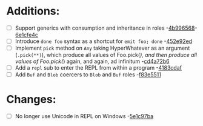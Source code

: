 
#  Additions:
 * [ ] Support generics with consumption and inheritance in roles -[4b996568](https://github.com/rakudo/rakudo/commit/4b996568)-[6e1cfe4c](https://github.com/rakudo/rakudo/commit/6e1cfe4c)
 * [ ] Introduce `done foo` syntax as a shortcut for `emit foo; done` -[452e92ed](https://github.com/rakudo/rakudo/commit/452e92ed)
 * [ ] Implement `pick` method on `Any` taking HyperWhatever as an argument (`.pick(**)`),
      which  produce all values of Foo.pick(*), and then produce all values
      of Foo.pick(*) again, and again, ad infinitum -[cd4a72b6](https://github.com/rakudo/rakudo/commit/cd4a72b6)
 * [ ] Add a `repl` sub to enter the REPL from within a program -[4183cdaf](https://github.com/rakudo/rakudo/commit/4183cdaf)
 * [ ] Add `Buf` and `Blob` coercers to `Blob` and `Buf` roles -[f83e5511](https://github.com/rakudo/rakudo/commit/f83e5511) 
#  Changes:
 * [ ] No longer use Unicode in REPL on Windows -[5e1c97ba](https://github.com/rakudo/rakudo/commit/5e1c97ba)